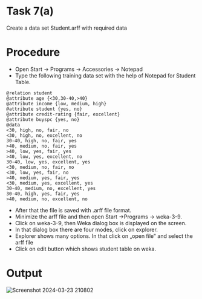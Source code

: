 # Task 7(a)
Create a data set Student.arff with required data 
# Procedure
- Open Start → Programs → Accessories → Notepad
- Type the following training data set with the help of Notepad for Student Table. 
```
@relation student 
@attribute age {<30,30-40,>40} 
@attribute income {low, medium, high} 
@attribute student {yes, no} 
@attribute credit-rating {fair, excellent} 
@attribute buyspc {yes, no} 
@data 
<30, high, no, fair, no 
<30, high, no, excellent, no 
30-40, high, no, fair, yes 
>40, medium, no, fair, yes 
>40, low, yes, fair, yes 
>40, low, yes, excellent, no 
30-40, low, yes, excellent, yes 
<30, medium, no, fair, no 
<30, low, yes, fair, no 
>40, medium, yes, fair, yes 
<30, medium, yes, excellent, yes 
30-40, medium, no, excellent, yes 
30-40, high, yes, fair, yes 
>40, medium, no, excellent, no 
```
- After that the file is saved with .arff file format. 
- Minimize the arff file and then open Start ->Programs -> weka-3-9. 
- Click on weka-3-9, then Weka dialog box is displayed on the screen. 
- In that dialog box there are four modes, click on explorer. 
- Explorer shows many options. In that click on „open file‟ and select the arff file 
- Click on edit button which shows student table on weka.
# Output

![Screenshot 2024-03-23 210802](https://github.com/prabhasg03/Task-Codes/assets/121883587/81438290-9f48-4086-a43d-c18bd5af2488)
